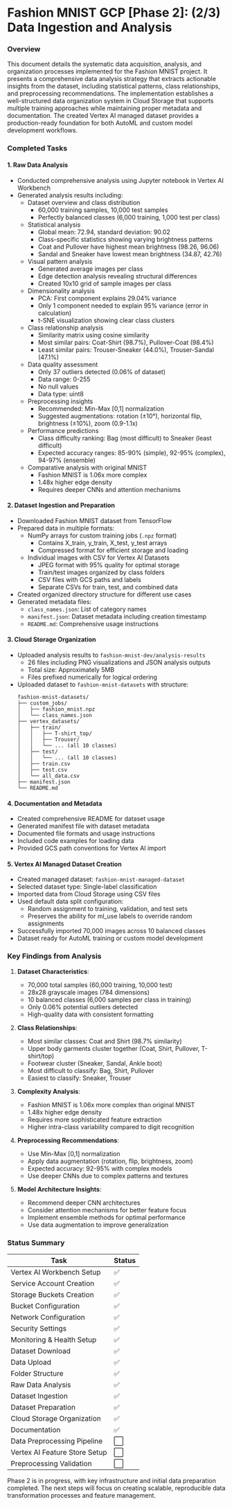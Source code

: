 # Fashion MNIST GCP [Phase 2]: (2/3) Data Ingestion and Analysis

### Overview
This document details the systematic data acquisition, analysis, and organization processes implemented for the Fashion MNIST project. It presents a comprehensive data analysis strategy that extracts actionable insights from the dataset, including statistical patterns, class relationships, and preprocessing recommendations. The implementation establishes a well-structured data organization system in Cloud Storage that supports multiple training approaches while maintaining proper metadata and documentation. The created Vertex AI managed dataset provides a production-ready foundation for both AutoML and custom model development workflows.

### Completed Tasks

#### 1. Raw Data Analysis
- Conducted comprehensive analysis using Jupyter notebook in Vertex AI Workbench
- Generated analysis results including:
  - Dataset overview and class distribution
    - 60,000 training samples, 10,000 test samples
    - Perfectly balanced classes (6,000 training, 1,000 test per class)
  - Statistical analysis
    - Global mean: 72.94, standard deviation: 90.02
    - Class-specific statistics showing varying brightness patterns
    - Coat and Pullover have highest mean brightness (98.26, 96.06)
    - Sandal and Sneaker have lowest mean brightness (34.87, 42.76)
  - Visual pattern analysis
    - Generated average images per class
    - Edge detection analysis revealing structural differences
    - Created 10x10 grid of sample images per class
  - Dimensionality analysis
    - PCA: First component explains 29.04% variance
    - Only 1 component needed to explain 95% variance (error in calculation)
    - t-SNE visualization showing clear class clusters
  - Class relationship analysis
    - Similarity matrix using cosine similarity
    - Most similar pairs: Coat-Shirt (98.7%), Pullover-Coat (98.4%)
    - Least similar pairs: Trouser-Sneaker (44.0%), Trouser-Sandal (47.1%)
  - Data quality assessment
    - Only 37 outliers detected (0.06% of dataset)
    - Data range: 0-255
    - No null values
    - Data type: uint8
  - Preprocessing insights
    - Recommended: Min-Max [0,1] normalization
    - Suggested augmentations: rotation (±10°), horizontal flip, brightness (±10%), zoom (0.9-1.1x)
  - Performance predictions
    - Class difficulty ranking: Bag (most difficult) to Sneaker (least difficult)
    - Expected accuracy ranges: 85-90% (simple), 92-95% (complex), 94-97% (ensemble)
  - Comparative analysis with original MNIST
    - Fashion MNIST is 1.06x more complex
    - 1.48x higher edge density
    - Requires deeper CNNs and attention mechanisms

#### 2. Dataset Ingestion and Preparation
- Downloaded Fashion MNIST dataset from TensorFlow
- Prepared data in multiple formats:
  - NumPy arrays for custom training jobs (`.npz` format)
    - Contains X_train, y_train, X_test, y_test arrays
    - Compressed format for efficient storage and loading
  - Individual images with CSV for Vertex AI Datasets
    - JPEG format with 95% quality for optimal storage
    - Train/test images organized by class folders
    - CSV files with GCS paths and labels
    - Separate CSVs for train, test, and combined data
- Created organized directory structure for different use cases
- Generated metadata files:
  - `class_names.json`: List of category names
  - `manifest.json`: Dataset metadata including creation timestamp
  - `README.md`: Comprehensive usage instructions

#### 3. Cloud Storage Organization
- Uploaded analysis results to `fashion-mnist-dev/analysis-results`
  - 26 files including PNG visualizations and JSON analysis outputs
  - Total size: Approximately 5MB
  - Files prefixed numerically for logical ordering
- Uploaded dataset to `fashion-mnist-datasets` with structure:
  ```
  fashion-mnist-datasets/
  ├── custom_jobs/
  │   ├── fashion_mnist.npz
  │   └── class_names.json
  ├── vertex_datasets/
  │   ├── train/
  │   │   ├── T-shirt_top/
  │   │   ├── Trouser/
  │   │   └── ... (all 10 classes)
  │   ├── test/
  │   │   └── ... (all 10 classes)
  │   ├── train.csv
  │   ├── test.csv
  │   └── all_data.csv
  ├── manifest.json
  └── README.md
  ```

#### 4. Documentation and Metadata
- Created comprehensive README for dataset usage
- Generated manifest file with dataset metadata
- Documented file formats and usage instructions
- Included code examples for loading data
- Provided GCS path conventions for Vertex AI import

#### 5. Vertex AI Managed Dataset Creation
- Created managed dataset: `fashion-mnist-managed-dataset`
- Selected dataset type: Single-label classification
- Imported data from Cloud Storage using CSV files
- Used default data split configuration:
  - Random assignment to training, validation, and test sets
  - Preserves the ability for ml_use labels to override random assignments
- Successfully imported 70,000 images across 10 balanced classes
- Dataset ready for AutoML training or custom model development

### Key Findings from Analysis

1. **Dataset Characteristics**:
   - 70,000 total samples (60,000 training, 10,000 test)
   - 28x28 grayscale images (784 dimensions)
   - 10 balanced classes (6,000 samples per class in training)
   - Only 0.06% potential outliers detected
   - High-quality data with consistent formatting

2. **Class Relationships**:
   - Most similar classes: Coat and Shirt (98.7% similarity)
   - Upper body garments cluster together (Coat, Shirt, Pullover, T-shirt/top)
   - Footwear cluster (Sneaker, Sandal, Ankle boot)
   - Most difficult to classify: Bag, Shirt, Pullover
   - Easiest to classify: Sneaker, Trouser

3. **Complexity Analysis**:
   - Fashion MNIST is 1.06x more complex than original MNIST
   - 1.48x higher edge density
   - Requires more sophisticated feature extraction
   - Higher intra-class variability compared to digit recognition

4. **Preprocessing Recommendations**:
   - Use Min-Max [0,1] normalization
   - Apply data augmentation (rotation, flip, brightness, zoom)
   - Expected accuracy: 92-95% with complex models
   - Use deeper CNNs due to complex patterns and textures

5. **Model Architecture Insights**:
   - Recommend deeper CNN architectures
   - Consider attention mechanisms for better feature focus
   - Implement ensemble methods for optimal performance
   - Use data augmentation to improve generalization

### Status Summary
| Task | Status |
|------|--------|
| Vertex AI Workbench Setup | ✅ |
| Service Account Creation | ✅ |
| Storage Buckets Creation | ✅ |
| Bucket Configuration | ✅ |
| Network Configuration | ✅ |
| Security Settings | ✅ |
| Monitoring & Health Setup | ✅ |
| Dataset Download | ✅ |
| Data Upload | ✅ |
| Folder Structure | ✅ |
| Raw Data Analysis | ✅ |
| Dataset Ingestion | ✅ |
| Dataset Preparation | ✅ |
| Cloud Storage Organization | ✅ |
| Documentation | ✅ |
| Data Preprocessing Pipeline | ⬜ |
| Vertex AI Feature Store Setup | ⬜ |
| Preprocessing Validation | ⬜ |

Phase 2 is in progress, with key infrastructure and initial data preparation completed. The next steps will focus on creating scalable, reproducible data transformation processes and feature management.